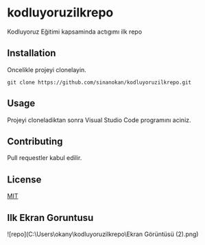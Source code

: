 # kodluyoruzilkrepo
Kodluyoruz Eğitimi kapsaminda actıgımı ilk repo
## Installation
Oncelikle projeyi clonelayin.
```
git clone https://github.com/sinanokan/kodluyoruzilkrepo.git
```
## Usage 
Projeyi cloneladiktan sonra Visual Studio Code programını aciniz.
## Contributing
Pull requestler kabul edilir. 
## License
[MIT](https://github.com/sinanokan/kodluyoruzilkrepo/blob/main/LICENSE)
## Ilk Ekran Goruntusu
![repo](C:\Users\okany\kodluyoruzilkrepo\Ekran Görüntüsü (2).png)
